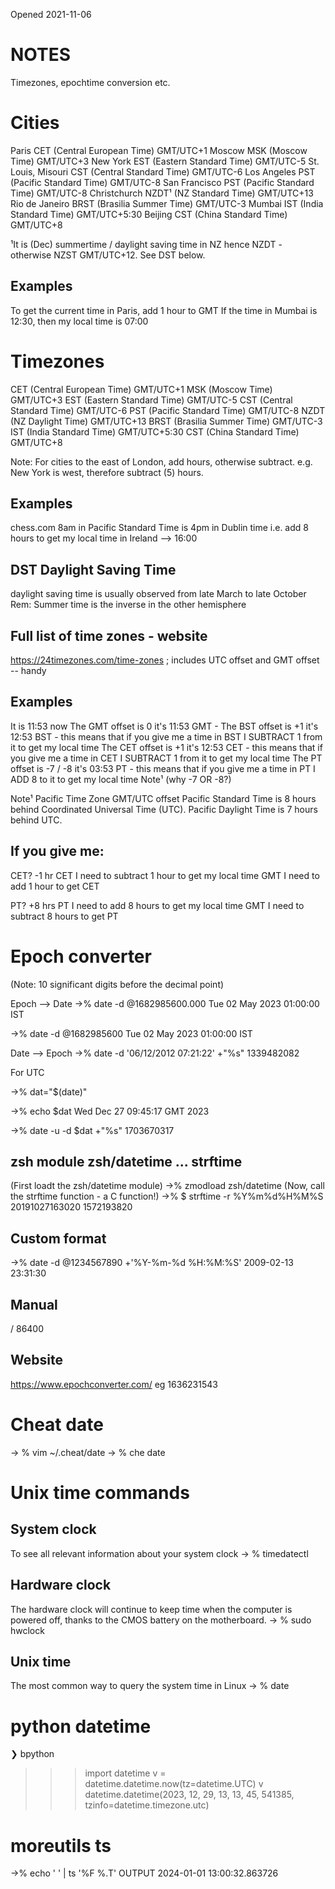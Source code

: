 Opened 2021-11-06

# NOTES
Timezones, epochtime conversion etc.

# Cities

Paris                    CET (Central European Time)     GMT/UTC+1
Moscow                   MSK (Moscow Time)               GMT/UTC+3
New York                 EST (Eastern Standard Time)     GMT/UTC-5
St. Louis, Misouri       CST (Central Standard Time)     GMT/UTC-6
Los Angeles              PST (Pacific Standard Time)     GMT/UTC-8
San Francisco            PST (Pacific Standard Time)     GMT/UTC-8
Christchurch             NZDT¹ (NZ Standard Time)        GMT/UTC+13 
Rio de Janeiro           BRST (Brasilia Summer Time)     GMT/UTC-3
Mumbai                   IST (India Standard Time)       GMT/UTC+5:30
Beijing                  CST (China Standard Time)       GMT/UTC+8

¹It is (Dec) summertime / daylight saving time in NZ hence NZDT - otherwise NZST GMT/UTC+12. See DST below.

## Examples
To get the current time in Paris, add 1 hour to GMT
If the time in Mumbai is 12:30, then my local time is 07:00



# Timezones

 CET (Central European Time)     GMT/UTC+1
 MSK (Moscow Time)               GMT/UTC+3
 EST (Eastern Standard Time)     GMT/UTC-5
 CST (Central Standard Time)     GMT/UTC-6
 PST (Pacific Standard Time)     GMT/UTC-8
 NZDT (NZ Daylight Time)         GMT/UTC+13
 BRST (Brasilia Summer Time)     GMT/UTC-3
 IST (India Standard Time)       GMT/UTC+5:30 
 CST (China Standard Time)       GMT/UTC+8

 Note: For cities to the east of London, add hours, otherwise subtract. e.g. New York is west, therefore subtract (5) hours.

## Examples

chess.com 8am in Pacific Standard Time is 4pm in Dublin time i.e. add 8 hours to get my local time in Ireland --> 16:00

## DST Daylight Saving Time 

daylight saving time is usually observed from late March to late October
Rem: Summer time is the inverse in the other hemisphere

## Full list of time zones - website 

https://24timezones.com/time-zones ; includes UTC offset and GMT offset -- handy 

## Examples

It is 11:53 now
The GMT offset is 0  it's 11:53 GMT - 
The BST offset is +1 it's 12:53 BST - this means that if you give me a time in BST I SUBTRACT 1 from it to get my local time 
The CET offset is +1 it's 12:53 CET - this means that if you give me a time in CET I SUBTRACT 1 from it to get my local time 
The PT offset is -7 / -8 it's 03:53 PT  - this means that if you give me a time in PT I ADD 8 to it to get my local time 
Note¹ (why -7 OR -8?) 

Note¹ 
Pacific Time Zone GMT/UTC offset
Pacific Standard Time is 8 hours behind Coordinated Universal Time (UTC).
Pacific Daylight Time is 7 hours behind UTC.


## If you give me:

CET? -1 hr
CET I need to subtract 1 hour to get my local time
GMT I need to add 1 hour to get CET

PT? +8 hrs
PT I need to add 8 hours to get my local time
GMT I need to subtract 8 hours to get PT 



# Epoch converter
(Note: 10 significant digits before the decimal point)

Epoch --> Date
->% date -d @1682985600.000
Tue 02 May 2023 01:00:00 IST 

->% date -d @1682985600
Tue 02 May 2023 01:00:00 IST 

Date --> Epoch
->% date -d '06/12/2012 07:21:22' +"%s"
1339482082

For UTC

->% dat="$(date)"

->% echo $dat
Wed Dec 27 09:45:17 GMT 2023

->% date  -u -d $dat +"%s"
1703670317

## zsh module zsh/datetime ... strftime 

(First loadt the zsh/datetime module)
->% zmodload zsh/datetime
(Now, call the strftime function - a C function!)
->% $ strftime -r %Y%m%d%H%M%S 20191027163020
1572193820

## Custom format
->% date -d @1234567890 +'%Y-%m-%d %H:%M:%S'
2009-02-13 23:31:30




## Manual
<timestamp-epoch> / 86400

## Website
https://www.epochconverter.com/
eg 1636231543

# Cheat date

-> % vim ~/.cheat/date
-> % che date



# Unix time commands

## System clock
To see all relevant information about your system clock
-> % timedatectl

## Hardware clock
The hardware clock will continue to keep time when the computer is powered off, thanks to the CMOS battery on the motherboard.
-> % sudo hwclock

## Unix time
The most common way to query the system time in Linux
-> % date

# python datetime

❯ bpython

>>> import datetime
>>> v = datetime.datetime.now(tz=datetime.UTC)
>>> v
datetime.datetime(2023, 12, 29, 13, 13, 45, 541385, tzinfo=datetime.timezone.utc)

# moreutils ts

->% echo ' ' | ts '%F %.T'
OUTPUT 
2024-01-01 13:00:32.863726


